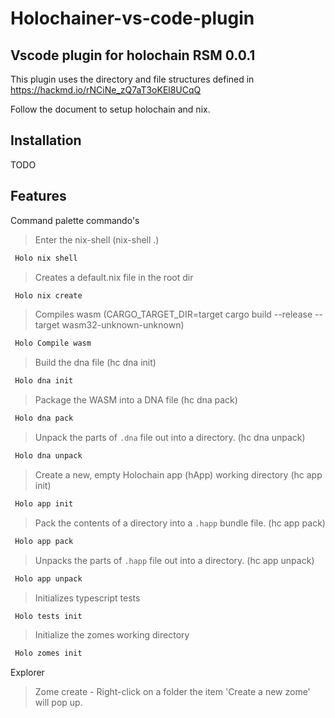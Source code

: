 # Holochainer-vs-code-plugin
## Vscode plugin for holochain RSM 0.0.1


This plugin uses the directory and file structures defined in https://hackmd.io/rNCiNe_zQ7aT3oKEl8UCqQ

Follow the document to setup holochain and nix.



## Installation
TODO

## Features
Command palette commando's

> Enter the nix-shell (nix-shell .)
```sh
 Holo nix shell
```

> Creates a default.nix file in the root dir
```sh
 Holo nix create
```

> Compiles wasm (CARGO_TARGET_DIR=target cargo build --release --target wasm32-unknown-unknown)
```sh
 Holo Compile wasm
```

> Build the dna file (hc dna init)
```sh
 Holo dna init
```

> Package the WASM into a DNA file (hc dna pack)
```sh
 Holo dna pack
```

>  Unpack the parts of `.dna` file out into a directory. (hc dna unpack)
```sh
 Holo dna unpack
```

> Create a new, empty Holochain app (hApp) working directory (hc app init)
```sh
 Holo app init
```
> Pack the contents of a directory into a `.happ` bundle file. (hc app pack)
```sh
 Holo app pack
```
> Unpacks the parts of `.happ` file out into a directory. (hc app unpack)
```sh
 Holo app unpack
```
>  Initializes typescript tests
```sh
 Holo tests init
```
> Initialize the zomes working directory
```sh
 Holo zomes init
```
Explorer

> Zome create - Right-click on a folder the item 'Create a new zome' will pop up.
